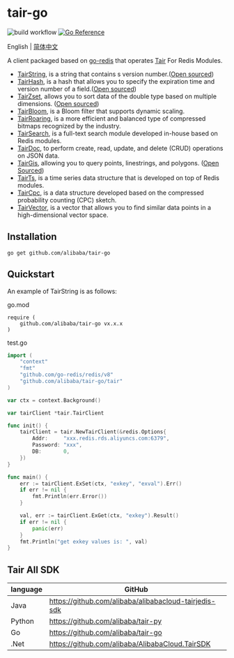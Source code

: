 # tair-go

![build workflow](https://github.com/alibaba/tair-go/actions/workflows/go.yml/badge.svg)
[![Go Reference](https://pkg.go.dev/badge/github.com/alibaba/tair-go.svg)](https://pkg.go.dev/github.com/alibaba/tair-go)

English | [简体中文](./README-CN.md)

A client packaged based on [go-redis](https://github.com/go-redis/redis) that operates [Tair](https://www.alibabacloud.com/help/en/apsaradb-for-redis/latest/apsaradb-for-redis-enhanced-edition-overview) For Redis Modules.

* [TairString](https://www.alibabacloud.com/help/en/tair/developer-reference/exstring), is a string that contains s version number.([Open sourced](https://github.com/alibaba/TairString))
* [TairHash](https://www.alibabacloud.com/help/en/tair/developer-reference/exhash), is a hash that allows you to specify the expiration time and version number of a field.([Open sourced](https://github.com/alibaba/TairHash))
* [TairZset](https://www.alibabacloud.com/help/en/tair/developer-reference/tairzset), allows you to sort data of the double type based on multiple dimensions. ([Open sourced](https://github.com/alibaba/TairZset))
* [TairBloom](https://www.alibabacloud.com/help/en/tair/developer-reference/bloom), is a Bloom filter that supports dynamic scaling. 
* [TairRoaring](https://www.alibabacloud.com/help/en/tair/developer-reference/roaring), is a more efficient and balanced type of compressed bitmaps recognized by the industry. 
* [TairSearch](https://www.alibabacloud.com/help/en/tair/developer-reference/search), is a full-text search module developed in-house based on Redis modules. 
* [TairDoc](https://www.alibabacloud.com/help/en/tair/developer-reference/doc), to perform create, read, update, and delete (CRUD) operations on JSON data. 
* [TairGis](https://www.alibabacloud.com/help/en/tair/developer-reference/gis), allowing you to query points, linestrings, and polygons. ([Open Sourced](https://github.com/tair-opensource/TairGis))
* [TairTs](https://www.alibabacloud.com/help/en/tair/developer-reference/ts), is a time series data structure that is developed on top of Redis modules.  
* [TairCpc](https://www.alibabacloud.com/help/en/tair/developer-reference/taircpc), is a data structure developed based on the compressed probability counting (CPC) sketch.
* [TairVector](https://www.alibabacloud.com/help/en/tair/developer-reference/vector), is a vector that allows you to find similar data points in a high-dimensional vector space.

## Installation

```
go get github.com/alibaba/tair-go
```

## Quickstart
An example of TairString is as follows:

go.mod
```
require (
	github.com/alibaba/tair-go vx.x.x
)
```

test.go
```Go
import (
	"context"
	"fmt"
	"github.com/go-redis/redis/v8"
	"github.com/alibaba/tair-go/tair"
)

var ctx = context.Background()

var tairClient *tair.TairClient

func init() {
	tairClient = tair.NewTairClient(&redis.Options{
		Addr:     "xxx.redis.rds.aliyuncs.com:6379",
		Password: "xxx",
		DB:       0,
	})
}

func main() {
	err := tairClient.ExSet(ctx, "exkey", "exval").Err()
	if err != nil {
		fmt.Println(err.Error())
	}

	val, err := tairClient.ExGet(ctx, "exkey").Result()
	if err != nil {
		panic(err)
	}
	fmt.Println("get exkey values is: ", val)
}
```

## Tair All SDK

| language | GitHub |
|----------|---|
| Java     |https://github.com/alibaba/alibabacloud-tairjedis-sdk|
| Python   |https://github.com/alibaba/tair-py|
| Go       |https://github.com/alibaba/tair-go|
| .Net     |https://github.com/alibaba/AlibabaCloud.TairSDK|
